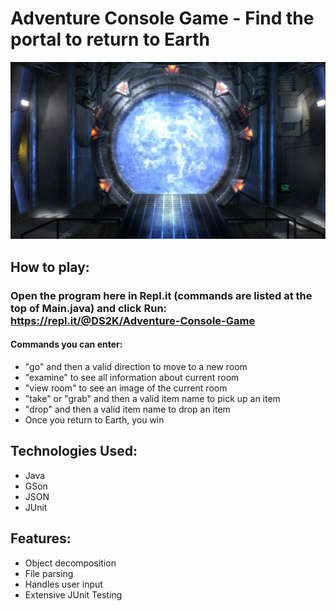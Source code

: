 # Adventure Console Game - Find the portal to return to Earth

![portal](src/data/room_pictures/portal.jpg)

## How to play:

### Open the program here in Repl.it (commands are listed at the top of Main.java) and click Run: https://repl.it/@DS2K/Adventure-Console-Game

#### Commands you can enter:
- "go" and then a valid direction to move to a new room
- "examine" to see all information about current room
- "view room" to see an image of the current room
- "take" or "grab" and then a valid item name to pick up an item
- "drop" and then a valid item name to drop an item
- Once you return to Earth, you win

## Technologies Used:
- Java
- GSon
- JSON
- JUnit

## Features:
- Object decomposition
- File parsing
- Handles user input
- Extensive JUnit Testing
